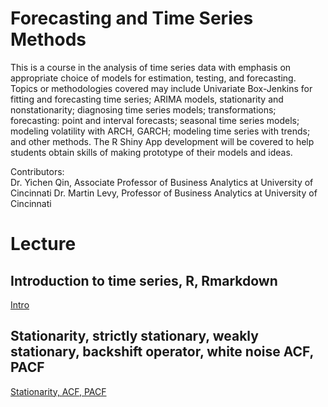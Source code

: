 # Forecasting and Time Series Methods

This is a course in the analysis of time series data with emphasis on appropriate choice of models for estimation, testing, and forecasting. Topics or methodologies covered may include Univariate Box-Jenkins for fitting and forecasting time series; ARIMA models, stationarity and nonstationarity; diagnosing time series models; transformations; forecasting: point and interval forecasts; seasonal time series models; modeling volatility with ARCH, GARCH; modeling time series with trends; and other methods. The R Shiny App development will be covered to help students obtain skills of making prototype of their models and ideas.

Contributors:  
Dr. Yichen Qin, Associate Professor of Business Analytics at University of Cincinnati
Dr. Martin Levy, Professor of Business Analytics at University of Cincinnati

# Lecture

## Introduction to time series, R, Rmarkdown

[Intro](Lecture/0_IntroR.html)

## Stationarity, strictly stationary, weakly stationary, backshift operator, white noise ACF, PACF

[Stationarity, ACF, PACF](Lecture/1_Stationarity_ACF_PACF.html)

<!--- ## Autoregression & Moving Average

[AR, MA](Lecture/2_AR_MA.html)

## ARMA & ARIMA

[ARMA, ARIMA](Lecture/3_ARMA_ARIMA.html)

## Model fitting

[Model fitting](Lecture/4_Model_fitting.html)

## Augmented Dickey-Fuller test (ADF) 

[ADF](Lecture/5_ADF.html)

## Forecast

[Forecast](Lecture/6_Forecast.html)

## Seasonal ARIMA

[Seasonal ARIMA](Lecture/7_Seasonal_ARIMA.html)

## vector autoregressive models (VAR)

[VAR](Lecture/8_VAR.html)

## Cointegration

[Cointegration](Lecture/9_Cointegration.html)

## Beyond ARIMA

[Beyond ARIMA](Lecture/10_Beyond_ARIMA.html)

just ---> 
